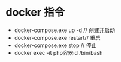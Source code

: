 # docker 指令
- docker-compose.exe up -d  // 创建并启动
- docker-compose.exe restart// 重启
- docker-compose.exe stop   // 停止
- docker exec -it php容器id /bin/bash

